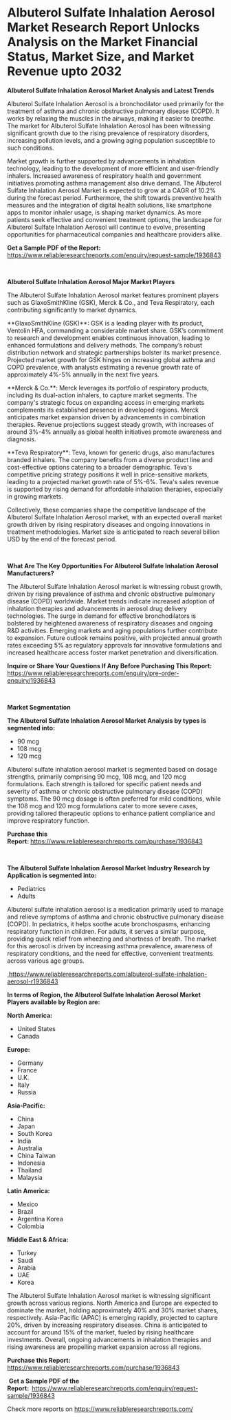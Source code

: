 <p><h1>Albuterol Sulfate Inhalation Aerosol Market Research Report Unlocks Analysis on the Market Financial Status, Market Size, and Market Revenue upto 2032</h1></p><p><strong>Albuterol Sulfate Inhalation Aerosol Market Analysis and Latest Trends</strong></p>
<p><p>Albuterol Sulfate Inhalation Aerosol is a bronchodilator used primarily for the treatment of asthma and chronic obstructive pulmonary disease (COPD). It works by relaxing the muscles in the airways, making it easier to breathe. The market for Albuterol Sulfate Inhalation Aerosol has been witnessing significant growth due to the rising prevalence of respiratory disorders, increasing pollution levels, and a growing aging population susceptible to such conditions.</p><p>Market growth is further supported by advancements in inhalation technology, leading to the development of more efficient and user-friendly inhalers. Increased awareness of respiratory health and government initiatives promoting asthma management also drive demand. The Albuterol Sulfate Inhalation Aerosol Market is expected to grow at a CAGR of 10.2% during the forecast period. Furthermore, the shift towards preventive health measures and the integration of digital health solutions, like smartphone apps to monitor inhaler usage, is shaping market dynamics. As more patients seek effective and convenient treatment options, the landscape for Albuterol Sulfate Inhalation Aerosol will continue to evolve, presenting opportunities for pharmaceutical companies and healthcare providers alike.</p></p>
<p><strong>Get a Sample PDF of the Report:&nbsp;</strong> <a href="https://www.reliableresearchreports.com/enquiry/request-sample/1936843?utm_campaign=3281&utm_medium=2&utm_source=Github&utm_content=ia&utm_term=08032025&utm_id=albuterol-sulfate-inhalation-aerosol">https://www.reliableresearchreports.com/enquiry/request-sample/1936843</a></p>
<p>&nbsp;</p>
<p><strong>Albuterol Sulfate Inhalation Aerosol Major Market Players</strong></p>
<p><p>The Albuterol Sulfate Inhalation Aerosol market features prominent players such as GlaxoSmithKline (GSK), Merck & Co., and Teva Respiratory, each contributing significantly to market dynamics.</p><p>**GlaxoSmithKline (GSK)**: GSK is a leading player with its product, Ventolin HFA, commanding a considerable market share. GSK’s commitment to research and development enables continuous innovation, leading to enhanced formulations and delivery methods. The company’s robust distribution network and strategic partnerships bolster its market presence. Projected market growth for GSK hinges on increasing global asthma and COPD prevalence, with analysts estimating a revenue growth rate of approximately 4%-5% annually in the next five years.</p><p>**Merck & Co.**: Merck leverages its portfolio of respiratory products, including its dual-action inhalers, to capture market segments. The company's strategic focus on expanding access in emerging markets complements its established presence in developed regions. Merck anticipates market expansion driven by advancements in combination therapies. Revenue projections suggest steady growth, with increases of around 3%-4% annually as global health initiatives promote awareness and diagnosis.</p><p>**Teva Respiratory**: Teva, known for generic drugs, also manufactures branded inhalers. The company benefits from a diverse product line and cost-effective options catering to a broader demographic. Teva's competitive pricing strategy positions it well in price-sensitive markets, leading to a projected market growth rate of 5%-6%. Teva's sales revenue is supported by rising demand for affordable inhalation therapies, especially in growing markets.</p><p>Collectively, these companies shape the competitive landscape of the Albuterol Sulfate Inhalation Aerosol market, with an expected overall market growth driven by rising respiratory diseases and ongoing innovations in treatment methodologies. Market size is anticipated to reach several billion USD by the end of the forecast period.</p></p>
<p>&nbsp;</p>
<p><strong>What Are The Key Opportunities For Albuterol Sulfate Inhalation Aerosol Manufacturers?</strong></p>
<p><p>The Albuterol Sulfate Inhalation Aerosol market is witnessing robust growth, driven by rising prevalence of asthma and chronic obstructive pulmonary disease (COPD) worldwide. Market trends indicate increased adoption of inhalation therapies and advancements in aerosol drug delivery technologies. The surge in demand for effective bronchodilators is bolstered by heightened awareness of respiratory diseases and ongoing R&D activities. Emerging markets and aging populations further contribute to expansion. Future outlook remains positive, with projected annual growth rates exceeding 5% as regulatory approvals for innovative formulations and increased healthcare access foster market penetration and diversification.</p></p>
<p><strong>Inquire or Share Your Questions If Any Before Purchasing This Report:</strong> <a href="https://www.reliableresearchreports.com/enquiry/pre-order-enquiry/1936843?utm_campaign=3281&utm_medium=2&utm_source=Github&utm_content=ia&utm_term=08032025&utm_id=albuterol-sulfate-inhalation-aerosol">https://www.reliableresearchreports.com/enquiry/pre-order-enquiry/1936843</a></p>
<p>&nbsp;</p>
<p><strong>Market Segmentation</strong></p>
<p><strong>The Albuterol Sulfate Inhalation Aerosol Market Analysis by types is segmented into:</strong></p>
<p><ul><li>90 mcg</li><li>108 mcg</li><li>120 mcg</li></ul></p>
<p><p>Albuterol sulfate inhalation aerosol market is segmented based on dosage strengths, primarily comprising 90 mcg, 108 mcg, and 120 mcg formulations. Each strength is tailored for specific patient needs and severity of asthma or chronic obstructive pulmonary disease (COPD) symptoms. The 90 mcg dosage is often preferred for mild conditions, while the 108 mcg and 120 mcg formulations cater to more severe cases, providing tailored therapeutic options to enhance patient compliance and improve respiratory function.</p></p>
<p><strong>Purchase this Report:&nbsp;</strong><a href="https://www.reliableresearchreports.com/purchase/1936843?utm_campaign=3281&utm_medium=2&utm_source=Github&utm_content=ia&utm_term=08032025&utm_id=albuterol-sulfate-inhalation-aerosol">https://www.reliableresearchreports.com/purchase/1936843</a></p>
<p>&nbsp;</p>
<p><strong>The Albuterol Sulfate Inhalation Aerosol Market Industry Research by Application is segmented into:</strong></p>
<p><ul><li>Pediatrics</li><li>Adults</li></ul></p>
<p><p>Albuterol sulfate inhalation aerosol is a medication primarily used to manage and relieve symptoms of asthma and chronic obstructive pulmonary disease (COPD). In pediatrics, it helps soothe acute bronchospasms, enhancing respiratory function in children. For adults, it serves a similar purpose, providing quick relief from wheezing and shortness of breath. The market for this aerosol is driven by increasing asthma prevalence, awareness of respiratory conditions, and the need for effective, convenient treatments across various age groups.</p></p>
<p><a href="https://www.reliableresearchreports.com/albuterol-sulfate-inhalation-aerosol-r1936843?utm_campaign=3281&utm_medium=2&utm_source=Github&utm_content=ia&utm_term=08032025&utm_id=albuterol-sulfate-inhalation-aerosol">&nbsp;https://www.reliableresearchreports.com/albuterol-sulfate-inhalation-aerosol-r1936843</a></p>
<p><strong>In terms of Region, the Albuterol Sulfate Inhalation Aerosol Market Players available by Region are:</strong></p>
<p>
    <p> <strong> North America: </strong>
        <ul>
            <li>United States</li>
            <li>Canada</li>
        </ul>
        </p> 
    <p> <strong> Europe: </strong>
        <ul>
            <li>Germany</li>
            <li>France</li>
            <li>U.K.</li>
            <li>Italy</li>
            <li>Russia</li>
        </ul>
        </p> 
    <p> <strong> Asia-Pacific: </strong>
        <ul>
            <li>China</li>
            <li>Japan</li>
            <li>South Korea</li>
            <li>India</li>
            <li>Australia</li>
            <li>China Taiwan</li>
            <li>Indonesia</li>
            <li>Thailand</li>
            <li>Malaysia</li>
        </ul>
        </p> 
    <p> <strong> Latin America: </strong>
        <ul>
            <li>Mexico</li>
            <li>Brazil</li>
            <li>Argentina Korea</li>
            <li>Colombia</li>
        </ul>
        </p> 
    <p> <strong> Middle East & Africa: </strong>
        <ul>
            <li>Turkey</li>
            <li>Saudi</li>
            <li>Arabia</li>
            <li>UAE</li>
            <li>Korea</li>
        </ul>
    </p>
    </p>
<p><p>The Albuterol Sulfate Inhalation Aerosol market is witnessing significant growth across various regions. North America and Europe are expected to dominate the market, holding approximately 40% and 30% market shares, respectively. Asia-Pacific (APAC) is emerging rapidly, projected to capture 20%, driven by increasing respiratory diseases. China is anticipated to account for around 15% of the market, fueled by rising healthcare investments. Overall, ongoing advancements in inhalation therapies and rising awareness are propelling market expansion across all regions.</p></p>
<p><strong>Purchase this Report: </strong><a href="https://www.reliableresearchreports.com/purchase/1936843?utm_campaign=3281&utm_medium=2&utm_source=Github&utm_content=ia&utm_term=08032025&utm_id=albuterol-sulfate-inhalation-aerosol">https://www.reliableresearchreports.com/purchase/1936843</a></p>
<p>&nbsp;<strong>Get a Sample PDF of the Report:&nbsp;&nbsp;</strong><a href="https://www.reliableresearchreports.com/enquiry/request-sample/1936843?utm_campaign=3281&utm_medium=2&utm_source=Github&utm_content=ia&utm_term=08032025&utm_id=albuterol-sulfate-inhalation-aerosol">https://www.reliableresearchreports.com/enquiry/request-sample/1936843</a></p>
<p><strong></strong></p>
<p>Check more reports on <a href="https://www.reliableresearchreports.com/?utm_campaign=3281&utm_medium=2&utm_source=Github&utm_content=ia&utm_term=08032025&utm_id=albuterol-sulfate-inhalation-aerosol">https://www.reliableresearchreports.com/</a></p>